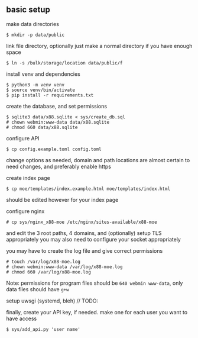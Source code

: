## basic setup

make data directories
```
$ mkdir -p data/public
```

link file directory, optionally just make a normal directory if you have enough space
```
$ ln -s /bulk/storage/location data/public/f
```

install venv and dependencies
```
$ python3 -m venv venv
$ source venv/bin/activate
$ pip install -r requirements.txt
```

create the database, and set permissions
```
$ sqlite3 data/x88.sqlite < sys/create_db.sql
# chown webmin:www-data data/x88.sqlite
# chmod 660 data/x88.sqlite
```

configure API
```
$ cp config.example.toml config.toml
```
change options as needed, domain and path locations are almost certain to need changes, and
preferably enable https

create index page
```
$ cp moe/templates/index.example.html moe/templates/index.html
```
should be edited however for your index page

configure nginx
```
# cp sys/nginx_x88-moe /etc/nginx/sites-available/x88-moe
```
and edit the 3 root paths, 4 domains, and (optionally) setup TLS appropriately
you may also need to configure your socket appropriately

you may have to create the log file and give correct permissions
```
# touch /var/log/x88-moe.log
# chown webmin:www-data /var/log/x88-moe.log
# chmod 660 /var/log/x88-moe.log
```

Note: permissions for program files should be `640 webmin www-data`,
only data files should have `g+w`

setup uwsgi (systemd, bleh)
// TODO:


finally, create your API key, if needed. make one for each user you want to have access
```
$ sys/add_api.py 'user name'
```
